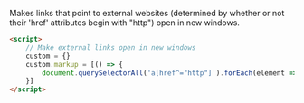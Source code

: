 Makes links that point to external websites (determined by whether or not their 'href' attributes begin with "http") open in new windows.

```html
<script>
	// Make external links open in new windows
	custom = {}
	custom.markup = [() => {
		document.querySelectorAll('a[href^="http"]').forEach(element => element.target = "_blank")
	}]
</script>
```